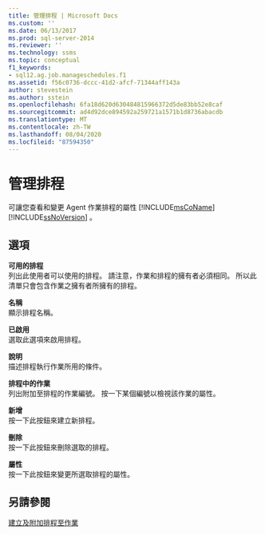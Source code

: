 ```yaml
---
title: 管理排程 | Microsoft Docs
ms.custom: ''
ms.date: 06/13/2017
ms.prod: sql-server-2014
ms.reviewer: ''
ms.technology: ssms
ms.topic: conceptual
f1_keywords:
- sql12.ag.job.manageschedules.f1
ms.assetid: f56c0736-dccc-41d2-afcf-71344aff143a
author: stevestein
ms.author: sstein
ms.openlocfilehash: 6fa18d620d630484815966372d5de83bb52e8caf
ms.sourcegitcommit: ad4d92dce894592a259721a1571b1d8736abacdb
ms.translationtype: MT
ms.contentlocale: zh-TW
ms.lasthandoff: 08/04/2020
ms.locfileid: "87594350"
---
```

# <a name="manage-schedules"></a>管理排程
  可讓您查看和變更 Agent 作業排程的屬性 [!INCLUDE[msCoName](../../includes/msconame-md.md)] [!INCLUDE[ssNoVersion](../../includes/ssnoversion-md.md)] 。  
  
## <a name="options"></a>選項  
 **可用的排程**  
 列出此使用者可以使用的排程。 請注意，作業和排程的擁有者必須相同。 所以此清單只會包含作業之擁有者所擁有的排程。  
  
 **名稱**  
 顯示排程名稱。  
  
 **已啟用**  
 選取此選項來啟用排程。  
  
 **說明**  
 描述排程執行作業所用的條件。  
  
 **排程中的作業**  
 列出附加至排程的作業編號。 按一下某個編號以檢視該作業的屬性。  
  
 **新增**  
 按一下此按鈕來建立新排程。  
  
 **刪除**  
 按一下此按鈕來刪除選取的排程。  
  
 **屬性**  
 按一下此按鈕來變更所選取排程的屬性。  
  
## <a name="see-also"></a>另請參閱  
 [建立及附加排程至作業](create-and-attach-schedules-to-jobs.md)  
  
  
